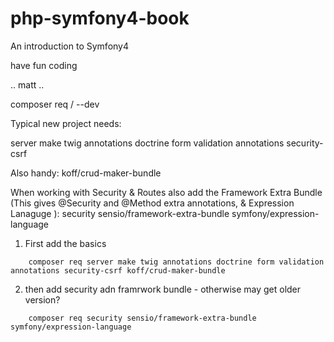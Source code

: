 # php-symfony4-book

An introduction to Symfony4

have fun coding

.. matt ..



composer req  / --dev

Typical new project needs:

server make twig annotations doctrine form validation annotations security-csrf

Also handy:
 koff/crud-maker-bundle

When working with Security & Routes also add the Framework Extra Bundle (This gives @Security and @Method extra annotations, & Expression Lanaguge
):
 security
 sensio/framework-extra-bundle
 symfony/expression-language

1. First add the basics

```
    composer req server make twig annotations doctrine form validation annotations security-csrf koff/crud-maker-bundle
```

2. then add security adn framrwork bundle - otherwise may get older version?

```
    composer req security sensio/framework-extra-bundle  symfony/expression-language
```
